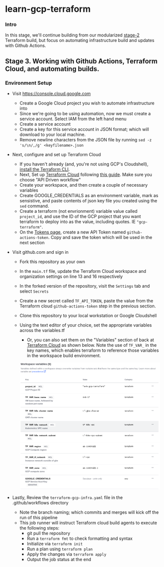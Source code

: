 # learn-gcp-terraform

### Intro
In this stage, we'll continue building from our modularized [stage-2](https://github.com/vanberge/learn-gcp-terraform/tree/stage-1) Terraform build, but focus on automating infrastructure build and updates with Github Actions.

## Stage 3.  Working with Github Actions, Terraform Cloud, and automating builds.

### Environment Setup
* Visit https://console.cloud.google.com
   * Create a Google Cloud project you wish to automate infrastructure into
   * Since we're going to be using automation, now we must create a service account.  Select IAM from the left hand menu
   * Create a service account
   * Create a key for this service account in JSON format; which will download to your local machine.
   * Remove newline characters from the JSON file by running ```sed -z 's/\n/,/g' <keyfilename>.json```

* Next, configure and set up Terraform Cloud
   * If you haven't already (and, you're not using GCP's Cloudshell), [install the Terraform CLI](https://learn.hashicorp.com/tutorials/terraform/install-cli).
   * Next, Set up [Terraform Cloud](https://app.terraform.io/app) following [this guide](https://learn.hashicorp.com/tutorials/terraform/github-actions?in=terraform/automation#set-up-terraform-cloud).
     Make sure you choose "API Driven workflow"
   * Create your workspace, and then create a couple of necessary variables
   * Create GOOGLE_CREDENTIALS as an environment variable, mark as sensistive, and paste contents of json key file you created using the ```sed``` command.
   * Create a terraform (not envrionment) variable value called ```project_id```, and use the ID of the GCP project that you want terraform to deploy into as the value, including quotes.  IE ```"gcp-terraform"```.
   * On the [Tokens page](https://app.terraform.io/app/settings/tokens), create a new API Token named ```github-actions-token```.  Copy and save the token which will be used in the next section

* Visit github.com and sign in
   * Fork this repository as your own
   * In the ```main.tf``` file, update the Terraform Cloud workspace and organization settings on line 13 and 16 respectively
   * In the forked version of the repository, visit the ```Settings``` tab and select ```Secrets```
   * Create a new secret called ```TF_API_TOKEN```, paste the value from the Terraform cloud ```github-actions-token``` step in the previous section.
   * Clone this repository to your local workstation or Google Cloudshell
   * Using the text editor of your choice, set the appropriate variables across the variables.tf
      * Or, you can also set them on the "Variables" section of back at [Terraform Cloud](https://app.terraform.io/app) as shown below.  Note the use of ```TF_VAR_``` in the key names, which enables terraform to reference those variables in the workspace build environment.
      
      ![](support-files/terraform-cloud-vars.png?raw=true)

* Lastly, Review the ```terraform-gcp-infra.yaml``` file in the .github/workflows directory
   * Note the branch naming; which commits and merges will kick off the run of this pipeline
   * This job runner will instruct Terraform cloud build agents to execute the following steps:
      * git pull the repository
      * Run a ```terraform fmt``` to check formatting and syntax
      * Initialize via ```terraform init```
      * Run a plan using ```terraform plan```
      * Apply the changes via ```terraform apply```
      * Output the job status at the end
   